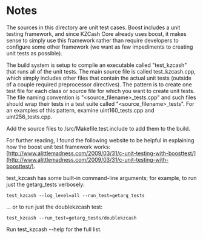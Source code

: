 # Notes
The sources in this directory are unit test cases.  Boost includes a
unit testing framework, and since KZCash Core already uses boost, it makes
sense to simply use this framework rather than require developers to
configure some other framework (we want as few impediments to creating
unit tests as possible).

The build system is setup to compile an executable called "test_kzcash"
that runs all of the unit tests.  The main source file is called
test_kzcash.cpp, which simply includes other files that contain the
actual unit tests (outside of a couple required preprocessor
directives).  The pattern is to create one test file for each class or
source file for which you want to create unit tests.  The file naming
convention is "<source_filename>_tests.cpp" and such files should wrap
their tests in a test suite called "<source_filename>_tests".  For an
examples of this pattern, examine uint160_tests.cpp and
uint256_tests.cpp.

Add the source files to /src/Makefile.test.include to add them to the build.

For further reading, I found the following website to be helpful in
explaining how the boost unit test framework works:
[http://www.alittlemadness.com/2009/03/31/c-unit-testing-with-boosttest/](http://www.alittlemadness.com/2009/03/31/c-unit-testing-with-boosttest/).

test_kzcash has some built-in command-line arguments; for
example, to run just the getarg_tests verbosely:

    test_kzcash --log_level=all --run_test=getarg_tests

... or to run just the doublekzcash test:

    test_kzcash --run_test=getarg_tests/doublekzcash

Run  test_kzcash --help   for the full list.

